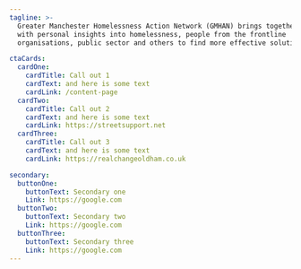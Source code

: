 ```yaml
---
tagline: >-
  Greater Manchester Homelessness Action Network (GMHAN) brings together people
  with personal insights into homelessness, people from the frontline
  organisations, public sector and others to find more effective solutions.

ctaCards:
  cardOne:
    cardTitle: Call out 1
    cardText: and here is some text
    cardLink: /content-page
  cardTwo:
    cardTitle: Call out 2
    cardText: and here is some text
    cardLink: https://streetsupport.net
  cardThree:
    cardTitle: Call out 3
    cardText: and here is some text
    cardLink: https://realchangeoldham.co.uk

secondary:
  buttonOne:
    buttonText: Secondary one
    Link: https://google.com
  buttonTwo:
    buttonText: Secondary two
    Link: https://google.com
  buttonThree:
    buttonText: Secondary three
    Link: https://google.com
---
```


